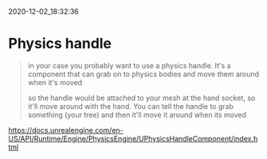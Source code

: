2020-12-02_18:32:36

# Physics handle

> in your case you probably want to use a physics handle. It's a component that can grab on to physics bodies and move them around when it's moved
> 
> so the handle would be attached to your mesh at the hand socket, so it'll move around with the hand. You can tell the handle to grab something (your tree) and then it'll move it around when its moved

https://docs.unrealengine.com/en-US/API/Runtime/Engine/PhysicsEngine/UPhysicsHandleComponent/index.html

